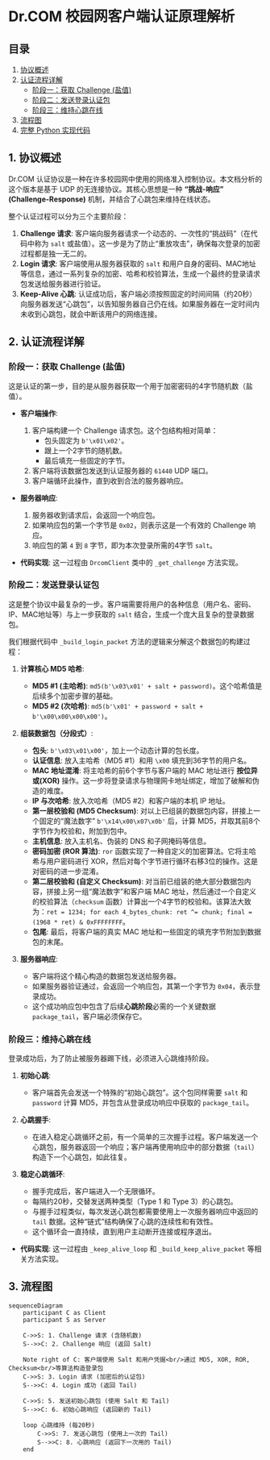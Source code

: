 # Dr.COM 校园网客户端认证原理解析

## 目录
1.  [协议概述](#1-协议概述)
2.  [认证流程详解](#2-认证流程详解)
    *   [阶段一：获取 Challenge (盐值)](#阶段一获取-challenge-盐值)
    *   [阶段二：发送登录认证包](#阶段二发送登录认证包)
    *   [阶段三：维持心跳在线](#阶段三维持心跳在线)
3.  [流程图](#3-流程图)
4.  [完整 Python 实现代码](#4-完整-python-实现代码)

## 1. 协议概述

Dr.COM 认证协议是一种在许多校园网中使用的网络准入控制协议。本文档分析的这个版本是基于 UDP 的无连接协议。其核心思想是一种 **“挑战-响应” (Challenge-Response)** 机制，并结合了心跳包来维持在线状态。

整个认证过程可以分为三个主要阶段：

1.  **Challenge 请求**: 客户端向服务器请求一个动态的、一次性的“挑战码”（在代码中称为 `salt` 或盐值）。这一步是为了防止“重放攻击”，确保每次登录的加密过程都是独一无二的。
2.  **Login 请求**: 客户端使用从服务器获取的 `salt` 和用户自身的密码、MAC地址等信息，通过一系列复杂的加密、哈希和校验算法，生成一个最终的登录请求包发送给服务器进行验证。
3.  **Keep-Alive 心跳**: 认证成功后，客户端必须按照固定的时间间隔（约20秒）向服务器发送“心跳包”，以告知服务器自己仍在线。如果服务器在一定时间内未收到心跳包，就会中断该用户的网络连接。

## 2. 认证流程详解

### 阶段一：获取 Challenge (盐值)

这是认证的第一步，目的是从服务器获取一个用于加密密码的4字节随机数（盐值）。

*   **客户端操作**:
    1.  客户端构建一个 Challenge 请求包。这个包结构相对简单：
        *   包头固定为 `b'\x01\x02'`。
        *   跟上一个2字节的随机数。
        *   最后填充一些固定的字节。
    2.  客户端将该数据包发送到认证服务器的 `61440` UDP 端口。
    3.  客户端循环此操作，直到收到合法的服务器响应。

*   **服务器响应**:
    1.  服务器收到请求后，会返回一个响应包。
    2.  如果响应包的第一个字节是 `0x02`，则表示这是一个有效的 Challenge 响应。
    3.  响应包的第 `4` 到 `8` 字节，即为本次登录所需的4字节 `salt`。

*   **代码实现**: 这一过程由 `DrcomClient` 类中的 `_get_challenge` 方法实现。

### 阶段二：发送登录认证包

这是整个协议中最复杂的一步。客户端需要将用户的各种信息（用户名、密码、IP、MAC地址等）与上一步获取的 `salt` 结合，生成一个庞大且复杂的登录数据包。

我们根据代码中 `_build_login_packet` 方法的逻辑来分解这个数据包的构建过程：

1.  **计算核心 MD5 哈希**:
    *   **MD5 #1 (主哈希)**: `md5(b'\x03\x01' + salt + password)`。这个哈希值是后续多个加密步骤的基础。
    *   **MD5 #2 (次哈希)**: `md5(b'\x01' + password + salt + b'\x00\x00\x00\x00')`。

2.  **组装数据包（分段式）**:
    *   **包头**: `b'\x03\x01\x00'`，加上一个动态计算的包长度。
    *   **认证信息**: 放入主哈希（MD5 #1）和用 `\x00` 填充到36字节的用户名。
    *   **MAC 地址混淆**: 将主哈希的前6个字节与客户端的 MAC 地址进行 **按位异或(XOR)** 操作。这一步将登录请求与物理网卡地址绑定，增加了破解和伪造的难度。
    *   **IP 与次哈希**: 放入次哈希（MD5 #2）和客户端的本机 IP 地址。
    *   **第一层校验和 (MD5 Checksum)**: 对以上已组装的数据包内容，拼接上一个固定的“魔法数字” `b'\x14\x00\x07\x0b'` 后，计算 MD5，并取其前8个字节作为校验和，附加到包中。
    *   **主机信息**: 放入主机名、伪装的 DNS 和子网掩码等信息。
    *   **密码加密 (ROR 算法)**: `ror` 函数实现了一种自定义的加密算法。它将主哈希与用户密码进行 XOR，然后对每个字节进行循环右移3位的操作。这是对密码的进一步混淆。
    *   **第二层校验和 (自定义 Checksum)**: 对当前已组装的绝大部分数据包内容，拼接上另一组“魔法数字”和客户端 MAC 地址，然后通过一个自定义的校验算法（`checksum` 函数）计算出一个4字节的校验和。该算法大致为：`ret = 1234; for each 4_bytes_chunk: ret ^= chunk; final = (1968 * ret) & 0xFFFFFFFF`。
    *   **包尾**: 最后，将客户端的真实 MAC 地址和一些固定的填充字节附加到数据包的末尾。

3.  **服务器响应**:
    *   客户端将这个精心构造的数据包发送给服务器。
    *   如果服务器验证通过，会返回一个响应包，其第一个字节为 `0x04`，表示登录成功。
    *   这个成功响应包中包含了后续**心跳阶段**必需的一个关键数据 `package_tail`，客户端必须保存它。

### 阶段三：维持心跳在线

登录成功后，为了防止被服务器踢下线，必须进入心跳维持阶段。

1.  **初始心跳**:
    *   客户端首先会发送一个特殊的“初始心跳包”。这个包同样需要 `salt` 和 `password` 计算 MD5，并包含从登录成功响应中获取的 `package_tail`。

2.  **心跳握手**:
    *   在进入稳定心跳循环之前，有一个简单的三次握手过程。客户端发送一个心跳包，服务器返回一个响应；客户端再使用响应中的部分数据（`tail`）构造下一个心跳包，如此往复。

3.  **稳定心跳循环**:
    *   握手完成后，客户端进入一个无限循环。
    *   每隔约20秒，交替发送两种类型（Type 1 和 Type 3）的心跳包。
    *   与握手过程类似，每次发送心跳包都需要使用上一次服务器响应中返回的 `tail` 数据。这种“链式”结构确保了心跳的连续性和有效性。
    *   这个循环会一直持续，直到用户主动断开连接或程序退出。

*   **代码实现**: 这一过程由 `_keep_alive_loop` 和 `_build_keep_alive_packet` 等相关方法实现。

## 3. 流程图

```mermaid
sequenceDiagram
    participant C as Client
    participant S as Server

    C->>S: 1. Challenge 请求 (含随机数)
    S-->>C: 2. Challenge 响应 (返回 Salt)

    Note right of C: 客户端使用 Salt 和用户凭据<br/>通过 MD5, XOR, ROR, Checksum<br/>等算法构造登录包
    C->>S: 3. Login 请求 (加密后的认证包)
    S-->>C: 4. Login 成功 (返回 Tail)

    C->>S: 5. 发送初始心跳包 (使用 Salt 和 Tail)
    S-->>C: 6. 初始心跳响应 (返回新的 Tail)

    loop 心跳维持 (每20秒)
        C->>S: 7. 发送心跳包 (使用上一次的 Tail)
        S-->>C: 8. 心跳响应 (返回下一次用的 Tail)
    end
```